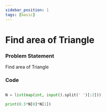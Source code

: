 ```yaml
---
sidebar_position: 1
tags: [basic]
---
```


# Find area of Triangle

### Problem Statement

Find area of Triangle

### Code

```python title="Python Code"

N = list(map(int, input().split(' ')[:2]))

print(0.5*N[0]*N[1])
```
